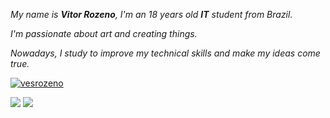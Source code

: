 _My name is **Vitor Rozeno**, I'm an 18 years old  **IT** student from Brazil._

_I'm passionate about art and creating things._ 

_Nowadays, I study to improve my technical skills and make my ideas come true._ 

[![vesrozeno](https://github-readme-stats.vercel.app/api/top-langs/?username=vesrozeno&hide=html&layout=compact&theme=tokyonight)](https://github.com/vesrozeno/)
<p align="left">
  <a href="https://www.linkedin.com/in/vitor-rozeno/" alt="Linkedin">
  <img src="https://img.shields.io/badge/-Linkedin-0e76a8?style=flat-square&logo=Linkedin&logoColor=white&link=https://www.linkedin.com/in/vitor-rozeno/" /></a>

  <a href="https://www.instagram.com/vesrozeno/" alt="Instagram">
  <img src="https://img.shields.io/badge/-Instagram-DF0174?style=flat-square&labelColor=DF0174&logo=instagram&logoColor=white&link=https://www.instagram.com/vesrozeno/"/></a>
</p>  

